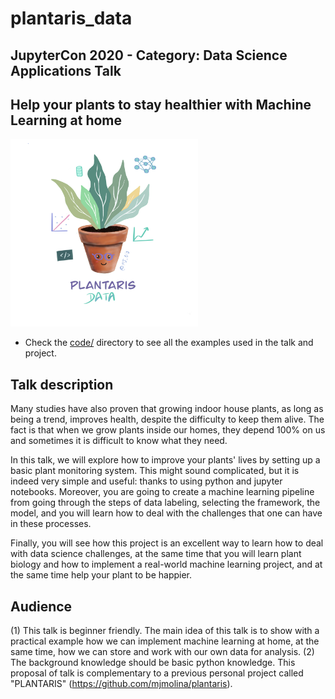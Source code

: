 # plantaris_data
## JupyterCon 2020 - Category: Data Science Applications Talk

## **Help your plants to stay healthier with Machine Learning at home** 

<img src= plantaris_data.png width="300px"/>


* Check the [code/](code/) directory to see all the examples used in the talk
  and project.


## Talk description
Many studies have also proven that growing indoor house plants, as long as being a trend, improves health, despite the difficulty to keep them alive. The fact is that when we grow plants inside our homes, they depend 100% on us and sometimes it is difficult to know what they need.

In this talk, we will explore how to improve your plants' lives by setting up a basic plant monitoring system. This might sound complicated, but it is indeed very simple and useful: thanks to using python and jupyter notebooks. Moreover, you are going to create a machine learning pipeline from going through the steps of data labeling, selecting the framework, the model, and you will learn how to deal with the challenges that one can have in these processes.

Finally, you will see how this project is an excellent way to learn how to deal with data science challenges, at the same time that you will learn plant biology and how to implement a real-world machine learning project, and at the same time help your plant to be happier.

## Audience
(1) This talk is beginner friendly. The main idea of this talk is to show with a practical example how we can implement machine learning at home, at the same time, how we can store and work with our own data for analysis. 
(2) The background knowledge should be basic python knowledge. This proposal of talk is complementary to a previous personal project called "PLANTARIS" (https://github.com/mjmolina/plantaris).
